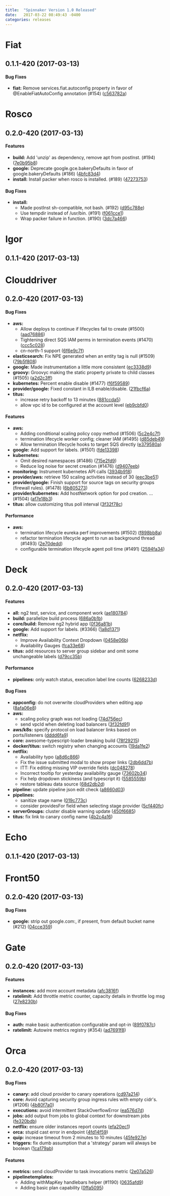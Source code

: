 ```yaml
---
title:  "Spinnaker Version 1.0 Released"
date:   2017-03-22 08:49:43 -0400
categories: releases
---
```


# Fiat
<a name="0.1.1-420"></a>
## 0.1.1-420 (2017-03-13)


#### Bug Fixes

* **fiat:**  Remove services.fiat.autoconfig property in favor of @EnableFiatAutoConfig annotation (#154) ([c563782a](c563782a))

# Rosco
<a name="0.2.0-420"></a>
## 0.2.0-420 (2017-03-13)


#### Features

* **build:**  Add 'unzip' as dependency, remove apt from postInst. (#194) ([7e0b95b8](7e0b95b8))
* **google:**  Deprecate google.gce.bakeryDefaults in favor of google.bakeryDefaults (#186) ([4bfc83d4](4bfc83d4))
* **install:**  Install packer when rosco is installed. (#189) ([47273753](47273753))

#### Bug Fixes

* **install:**
  *  Made postInst sh-compatible, not bash. (#192) ([d95c788e](d95c788e))
  *  Use tempdir instead of /usr/bin. (#191) ([f061cce1](f061cce1))
  *  Wrap packer failure in function. (#190) ([3dc7a466](3dc7a466))

# Igor
<a name="0.1.1-420"></a>
## 0.1.1-420 (2017-03-13)


# Clouddriver
<a name="0.2.0-420"></a>
## 0.2.0-420 (2017-03-13)


#### Bug Fixes

* **aws:**
  *  Allow deploys to continue if lifecycles fail to create (#1500) ([aad76886](aad76886))
  *  Tightening direct SQS IAM perms in termination events (#1470) ([ccc5c028](ccc5c028))
  *  cn-north-1 support ([6f6e9c7f](6f6e9c7f))
* **elasticsearch:**  Fix NPE generated when an entity tag is null (#1509) ([79b5f808](79b5f808))
* **google:**  Made instrumentation a little more consistent ([ec3338d9](ec3338d9))
* **groovy:**  Groovyc making the static property private to child classes (#1505) ([a2d2c3ff](a2d2c3ff))
* **kubernetes:**  Percent enable disable (#1477) ([f6f59589](f6f59589))
* **provider/google:**  Fixed constant in ILB enable/disable. ([21fbcf6a](21fbcf6a))
* **titus:**
  *  increase retry backoff to 13 minutes ([881ccda5](881ccda5))
  *  allow vpc id to be configured at the account level ([eb9cbfd0](eb9cbfd0))

#### Features

* **aws:**
  *  Adding conditional scaling policy copy method (#1506) ([5c2e4c7f](5c2e4c7f))
  *  termination lifecycle worker config; cleaner IAM (#1495) ([d85deb49](d85deb49))
  *  Allow termination lifecycle hooks to target SQS directly ([e379580a](e379580a))
* **google:**  Add support for labels. (#1501) ([fde13398](fde13398))
* **kubernetes:**
  *  Omit desired namespaces (#1486) ([715e2fd9](715e2fd9))
  *  Reduce log noise for secret creation (#1476) ([d9407eeb](d9407eeb))
* **monitoring:**  Instrument kubernetes API calls ([3934b918](3934b918))
* **provider/aws:**  retrieve 150 scaling activities instead of 30 ([eec3be51](eec3be51))
* **provider/google:**  Finish support for source tags on security groups (firewall rules). (#1478) ([6b805273](6b805273))
* **provider/kubernetes:**  Add hostNetwork option for pod creation.  … (#1504) ([af7e18b3](af7e18b3))
* **titus:**  allow customizing titus poll interval ([3f32f78c](3f32f78c))

#### Performance

* **aws:**
  *  termination lifecycle eureka perf improvements (#1502) ([f898bb8a](f898bb8a))
  *  refactor termination lifecycle agent to run as background thread (#1493) ([2e70dedd](2e70dedd))
  *  configurable termination lifecycle agent poll time (#1491) ([2594fa34](2594fa34))

# Deck
<a name="0.2.0-420"></a>
## 0.2.0-420 (2017-03-13)


#### Features

* **all:**  ng2 test, service, and component work ([ae180784](ae180784))
* **build:**  parallelize build process ([686a0b1b](686a0b1b))
* **core/build:**  Remove ng2 hybrid app ([0f36a81b](0f36a81b))
* **google:**  Add support for labels. (#3366) ([1a8d1371](1a8d1371))
* **netflix:**
  *  Improve Availability Context Dropdown ([0458e06b](0458e06b))
  *  Availability Gauges ([fca33e68](fca33e68))
* **titus:**  add resources to server group sidebar and omit some unchangeable labels ([d79cc35b](d79cc35b))

#### Performance

* **pipelines:**  only watch status, execution label line counts ([6268233d](6268233d))

#### Bug Fixes

* **appconfig:**  do not overwrite cloudProviders when editing app ([8afa06e8](8afa06e8))
* **aws:**
  *  scaling policy graph was not loading ([74d756ec](74d756ec))
  *  send vpcId when deleting load balancers ([3f32fd91](3f32fd91))
* **aws/k8s:**  specify protocol on load balancer links based on ports/listeners ([dddd6fa9](dddd6fa9))
* **core:**  awesome-typescript-loader breaking build ([78f29215](78f29215))
* **docker/titus:**  switch registry when changing accounts ([19da1fe2](19da1fe2))
* **netflix:**
  *  Availability typo ([a8d6c866](a8d6c866))
  *  Fix the issue submitted modal to show proper links ([2db6dd7b](2db6dd7b))
  *  ITT: Fix editing missing VIP override fields ([dc048278](dc048278))
  *  Incorrect tooltip for yesterday availability gauge ([73602b34](73602b34))
  *  Fix help dropdown stickiness (and typescript it) ([5585559b](5585559b))
  *  restore tableau data source ([68d2db2d](68d2db2d))
* **pipeline:**  update pipeline json edit check ([a8660d03](a8660d03))
* **pipelines:**
  *  sanitize stage name ([019c773c](019c773c))
  *  consider providesFor field when selecting stage provider ([5cf440fc](5cf440fc))
* **serverGroups:**  cluster disable warning update ([450f6685](450f6685))
* **titus:**  fix link to canary config name ([4b2c4a16](4b2c4a16))

# Echo
<a name="0.1.1-420"></a>
## 0.1.1-420 (2017-03-13)


# Front50
<a name="0.2.0-420"></a>
## 0.2.0-420 (2017-03-13)


#### Bug Fixes

* **google:**  strip out google.com:, if present, from default bucket name (#212) ([04cce359](04cce359))

# Gate
<a name="0.2.0-420"></a>
## 0.2.0-420 (2017-03-13)


#### Features

* **instances:**  add more account metadata ([afc3816f](afc3816f))
* **ratelimit:**  Add throttle metric counter, capacity details in throttle log msg ([27e8230b](27e8230b))

#### Bug Fixes

* **auth:**  make basic authentication configurable and opt-in ([89f0787c](89f0787c))
* **ratelimit:**  Autowire metrics registry (#354) ([ad7691f8](ad7691f8))

# Orca
<a name="0.2.0-420"></a>
## 0.2.0-420 (2017-03-13)


#### Bug Fixes

* **canary:**  add cloud provider to canary operations ([cd97a214](cd97a214))
* **core:**  Avoid capturing security group ingress rules with empty cidr's. (#1206) ([4b80f7a0](4b80f7a0))
* **executions:**  avoid intermittent StackOverflowError ([ea576d7d](ea576d7d))
* **jobs:**  add output from jobs to global context for downstream jobs ([fe320bdb](fe320bdb))
* **netflix:**  ensure older instances report counts ([efa20ec1](efa20ec1))
* **orca:**  stupid cast error in endpoint ([4fd14f59](4fd14f59))
* **quip:**  increase timeout from 2 minutes to 10 minutes ([45fe927e](45fe927e))
* **triggers:**  fix dumb assumption that a 'strategy' param will always be boolean ([1ca179ab](1ca179ab))

#### Features

* **metrics:**  send cloudProvider to task invocations metric ([2e07a526](2e07a526))
* **pipelinetemplates:**
  *  Adding withMapKey handlebars helper (#1190) ([0635afd9](0635afd9))
  *  Adding basic plan capability ([0ffa5095](0ffa5095))
